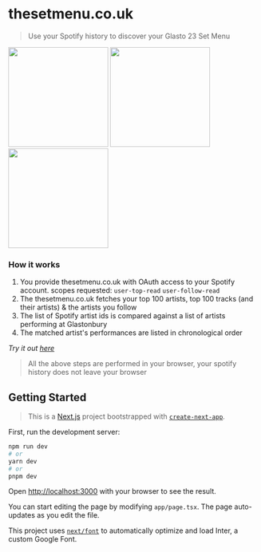 # thesetmenu.co.uk

> Use your Spotify history to discover your Glasto 23 Set Menu

<img src="https://github.com/JHFarrant/thesetmenu/assets/3439407/bf4cd0a1-8c0c-4e9a-a397-0ba1a2e59567" width="200px">
<img src="https://github.com/JHFarrant/thesetmenu/assets/3439407/0086325f-69b4-42f1-a43e-01dbfdfd6d10" width="200px">
<img src="https://github.com/JHFarrant/thesetmenu/assets/3439407/95af02e1-4952-4190-85b0-2537c292490c" width="200px">

### How it works

1. You provide thesetmenu.co.uk with OAuth access to your Spotify account. scopes requested: `user-top-read` `user-follow-read`
2. The thesetmenu.co.uk fetches your top 100 artists, top 100 tracks (and their artists) & the artists you follow
3. The list of Spotify artist ids is compared against a list of artists performing at Glastonbury
4. The matched artist's performances are listed in chronological order

_Try it out [here](https://thesetmenu.co.uk)_

> All the above steps are performed in your browser, your spotify history does not leave your browser

## Getting Started

> This is a [Next.js](https://nextjs.org/) project bootstrapped with [`create-next-app`](https://github.com/vercel/next.js/tree/canary/packages/create-next-app).

First, run the development server:

```bash
npm run dev
# or
yarn dev
# or
pnpm dev
```

Open [http://localhost:3000](http://localhost:3000) with your browser to see the result.

You can start editing the page by modifying `app/page.tsx`. The page auto-updates as you edit the file.

This project uses [`next/font`](https://nextjs.org/docs/basic-features/font-optimization) to automatically optimize and load Inter, a custom Google Font.

